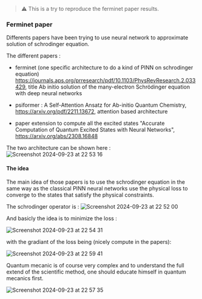 > ⚠ This is a try to reproduce the ferminet paper results.



### Ferminet paper

Differents papers have been trying to use neural network to approximate solution of schrodinger equation.

The different papers :

- ferminet (one specific architecture to do a kind of PINN on schrodinger equation)
https://journals.aps.org/prresearch/pdf/10.1103/PhysRevResearch.2.033429, title Ab initio solution of the many-electron Schrödinger equation with deep neural networks

- psiformer : A Self-Attention Ansatz for Ab-initio Quantum Chemistry, https://arxiv.org/pdf/2211.13672, attention based architecture

- paper extension to compute all the excited states "Accurate Computation of Quantum Excited States with Neural Networks", https://arxiv.org/abs/2308.16848

The two architecture can be shown here :
![Screenshot 2024-09-23 at 22 53 16](https://github.com/user-attachments/assets/d4166138-6fb8-41cd-9ed8-1236722a2175)


#### The idea 

The main idea of those papers is to use the schrodinger equation in the same way as the classical PINN neural networks use the physical loss to converge to the states that satisfy the physical constraints.

The schrodinger operator is :
![Screenshot 2024-09-23 at 22 52 00](https://github.com/user-attachments/assets/016e85ac-eb71-48d0-8929-cd42619b210d)

And basicly the idea is to minimize the loss :

![Screenshot 2024-09-23 at 22 54 31](https://github.com/user-attachments/assets/124635b8-551b-4b71-96b7-619eba9fa7ec)

with the gradiant of the loss being (nicely compute in the papers):

![Screenshot 2024-09-23 at 22 59 41](https://github.com/user-attachments/assets/55defb02-92ee-40b7-b565-58c8d3fd887a)

Quantum mecanic is of course very complex and to understand the full extend of the scientific method, one should educate himself in quantum mecanics first.

![Screenshot 2024-09-23 at 22 57 35](https://github.com/user-attachments/assets/904109e8-c4f5-4931-b2a6-febf154aea98)
